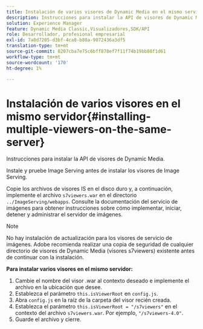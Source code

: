 ```yaml
---
title: Instalación de varios visores de Dynamic Media en el mismo servidor
description: Instrucciones para instalar la API de visores de Dynamic Media.
solution: Experience Manager
feature: Dynamic Media Classic,Visualizadores,SDK/API
role: Desarrollador, profesional empresarial
exl-id: 7a8d7205-d3bf-4ca8-b80a-9072436a3df5
translation-type: tm+mt
source-git-commit: 8207cba7e75c6bff878ef7f11f74b19bb88f1d61
workflow-type: tm+mt
source-wordcount: '170'
ht-degree: 1%

---
```


# Instalación de varios visores en el mismo servidor{#installing-multiple-viewers-on-the-same-server}

<!-- Updated April 06, 2021 from https://wiki.corp.adobe.com/pages/viewpage.action?spaceKey=scene7qa&title=s7Viewers%2C+S7SDK%2C+S7OnDemand+Release+Notes - Contact is Sasha -->

Instrucciones para instalar la API de visores de Dynamic Media.

Instale y pruebe Image Serving antes de instalar los visores de Image Serving.

Copie los archivos de visores IS en el disco duro y, a continuación, implemente el archivo `s7viewers.war` en el directorio `../ImageServing/webapps`. Consulte la documentación del servicio de imágenes para obtener instrucciones sobre cómo implementar, iniciar, detener y administrar el servidor de imágenes.

>[!NOTE]
>
>No hay instalación de actualización para los visores de servicio de imágenes. Adobe recomienda realizar una copia de seguridad de cualquier directorio de visores de Dynamic Media (visores s7viewers) existente antes de continuar con la instalación.

**Para instalar varios visores en el mismo servidor:**

1. Cambie el nombre del visor .war al contexto deseado e implemente el archivo en la ubicación que desee.
1. Establezca el parámetro `this.isViewerRoot` en `config.js`.
1. Abra `config.js` en la raíz de la carpeta del visor recién creada.
1. Establezca el parámetro `this.isViewerRoot = "/s7viewers"` en el contexto del archivo `s7viewers.war`. Por ejemplo, `"/s7viewers-4.0"`.
1. Guarde el archivo y cierre.
